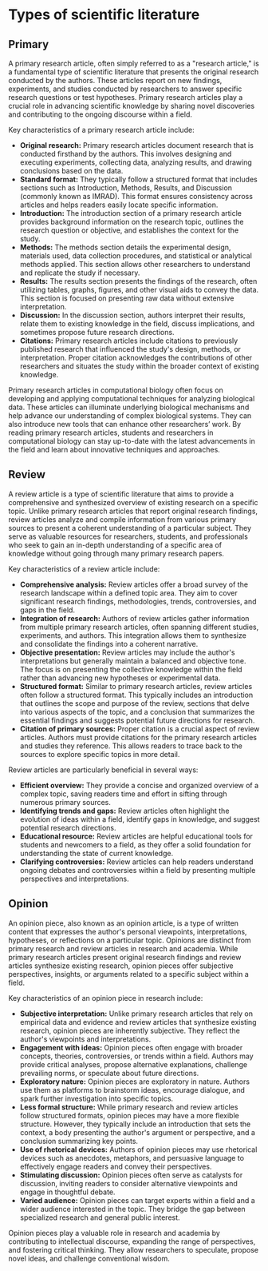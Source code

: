 # Types of scientific literature

## Primary

A primary research article, often simply referred to as a "research article," is a fundamental type of scientific literature that presents the original research conducted by the authors.
These articles report on new findings, experiments, and studies conducted by researchers to answer specific research questions or test hypotheses.
Primary research articles play a crucial role in advancing scientific knowledge by sharing novel discoveries and contributing to the ongoing discourse within a field.

Key characteristics of a primary research article include:

- **Original research:**
  Primary research articles document research that is conducted firsthand by the authors.
  This involves designing and executing experiments, collecting data, analyzing results, and drawing conclusions based on the data.
- **Standard format:**
  They typically follow a structured format that includes sections such as Introduction, Methods, Results, and Discussion (commonly known as IMRAD).
  This format ensures consistency across articles and helps readers easily locate specific information.
- **Introduction:**
  The introduction section of a primary research article provides background information on the research topic, outlines the research question or objective, and establishes the context for the study.
- **Methods:**
  The methods section details the experimental design, materials used, data collection procedures, and statistical or analytical methods applied.
  This section allows other researchers to understand and replicate the study if necessary.
- **Results:**
  The results section presents the findings of the research, often utilizing tables, graphs, figures, and other visual aids to convey the data.
  This section is focused on presenting raw data without extensive interpretation.
- **Discussion:**
  In the discussion section, authors interpret their results, relate them to existing knowledge in the field, discuss implications, and sometimes propose future research directions.
- **Citations:**
  Primary research articles include citations to previously published research that influenced the study's design, methods, or interpretation.
  Proper citation acknowledges the contributions of other researchers and situates the study within the broader context of existing knowledge.

Primary research articles in computational biology often focus on developing and applying computational techniques for analyzing biological data.
These articles can illuminate underlying biological mechanisms and help advance our understanding of complex biological systems.
They can also introduce new tools that can enhance other researchers’ work.
By reading primary research articles, students and researchers in computational biology can stay up-to-date with the latest advancements in the field and learn about innovative techniques and approaches.

## Review

A review article is a type of scientific literature that aims to provide a comprehensive and synthesized overview of existing research on a specific topic.
Unlike primary research articles that report original research findings, review articles analyze and compile information from various primary sources to present a coherent understanding of a particular subject.
They serve as valuable resources for researchers, students, and professionals who seek to gain an in-depth understanding of a specific area of knowledge without going through many primary research papers.

Key characteristics of a review article include:

- **Comprehensive analysis:**
  Review articles offer a broad survey of the research landscape within a defined topic area.
  They aim to cover significant research findings, methodologies, trends, controversies, and gaps in the field.
- **Integration of research:**
  Authors of review articles gather information from multiple primary research articles, often spanning different studies, experiments, and authors.
  This integration allows them to synthesize and consolidate the findings into a coherent narrative.
- **Objective presentation:**
  Review articles may include the author's interpretations but generally maintain a balanced and objective tone.
  The focus is on presenting the collective knowledge within the field rather than advancing new hypotheses or experimental data.
- **Structured format:**
  Similar to primary research articles, review articles often follow a structured format.
  This typically includes an introduction that outlines the scope and purpose of the review, sections that delve into various aspects of the topic, and a conclusion that summarizes the essential findings and suggests potential future directions for research.
- **Citation of primary sources:**
  Proper citation is a crucial aspect of review articles.
  Authors must provide citations for the primary research articles and studies they reference.
  This allows readers to trace back to the sources to explore specific topics in more detail.

Review articles are particularly beneficial in several ways:

- **Efficient overview:**
  They provide a concise and organized overview of a complex topic, saving readers time and effort in sifting through numerous primary sources.
- **Identifying trends and gaps:**
  Review articles often highlight the evolution of ideas within a field, identify gaps in knowledge, and suggest potential research directions.
- **Educational resource:**
  Review articles are helpful educational tools for students and newcomers to a field, as they offer a solid foundation for understanding the state of current knowledge.
- **Clarifying controversies:**
  Review articles can help readers understand ongoing debates and controversies within a field by presenting multiple perspectives and interpretations.

## Opinion

An opinion piece, also known as an opinion article, is a type of written content that expresses the author's personal viewpoints, interpretations, hypotheses, or reflections on a particular topic.
Opinions are distinct from primary research and review articles in research and academia.
While primary research articles present original research findings and review articles synthesize existing research, opinion pieces offer subjective perspectives, insights, or arguments related to a specific subject within a field.

Key characteristics of an opinion piece in research include:

- **Subjective interpretation:**
  Unlike primary research articles that rely on empirical data and evidence and review articles that synthesize existing research, opinion pieces are inherently subjective.
  They reflect the author's viewpoints and interpretations.
- **Engagement with ideas:**
  Opinion pieces often engage with broader concepts, theories, controversies, or trends within a field.
  Authors may provide critical analyses, propose alternative explanations, challenge prevailing norms, or speculate about future directions.
- **Exploratory nature:**
  Opinion pieces are exploratory in nature.
  Authors use them as platforms to brainstorm ideas, encourage dialogue, and spark further investigation into specific topics.
- **Less formal structure:**
  While primary research and review articles follow structured formats, opinion pieces may have a more flexible structure.
  However, they typically include an introduction that sets the context, a body presenting the author's argument or perspective, and a conclusion summarizing key points.
- **Use of rhetorical devices:**
  Authors of opinion pieces may use rhetorical devices such as anecdotes, metaphors, and persuasive language to effectively engage readers and convey their perspectives.
- **Stimulating discussion:**
  Opinion pieces often serve as catalysts for discussion, inviting readers to consider alternative viewpoints and engage in thoughtful debate.
- **Varied audience:**
  Opinion pieces can target experts within a field and a wider audience interested in the topic.
  They bridge the gap between specialized research and general public interest.

Opinion pieces play a valuable role in research and academia by contributing to intellectual discourse, expanding the range of perspectives, and fostering critical thinking.
They allow researchers to speculate, propose novel ideas, and challenge conventional wisdom.
